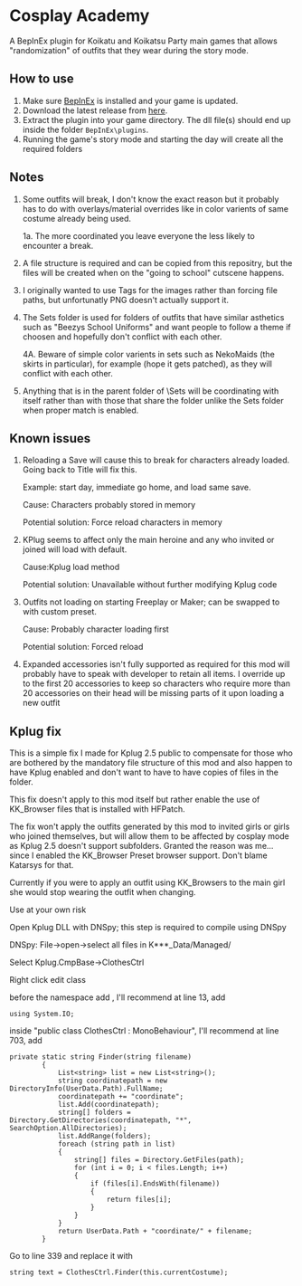 # Cosplay Academy
A BepInEx plugin for Koikatu and Koikatsu Party main games that allows "randomization" of outfits that they wear during the story mode.

## How to use 
1. Make sure [BepInEx](https://github.com/BepInEx/BepInEx) is installed and your game is updated.
2. Download the latest release from [here](https://github.com/jalil49/Cosplay-Academy).
3. Extract the plugin into your game directory. The dll file(s) should end up inside the folder `BepInEx\plugins`.
4. Running the game's story mode and starting the day will create all the required folders

## Notes

1. Some outfits will break, I don't know the exact reason but it probably has to do with overlays/material overrides like in color varients of same costume already being used.

	1a. The more coordinated you leave everyone the less likely to encounter a break.

2. A file structure is required and can be copied from this repositry, but the files will be created when on the "going to school" cutscene happens.

3. I originally wanted to use Tags for the images rather than forcing file paths, but unfortunatly PNG doesn't actually support it.

4. The Sets folder is used for folders of outfits that have similar asthetics such as "Beezys School Uniforms" and want people to follow a theme if choosen and hopefully don't conflict with each other.

	4A. Beware of simple color varients in sets such as NekoMaids (the skirts in particular), for example (hope it gets patched), as they will conflict with each other.
	
5. Anything that is in the parent folder of \Sets will be coordinating with itself rather than with those that share the folder unlike the Sets folder when proper match is enabled.

## Known issues
1. Reloading a Save will cause this to break for characters already loaded. Going back to Title will fix this.
	
	Example: start day, immediate go home, and load same save.

	Cause: Characters probably stored in memory
	
	Potential solution: Force reload characters in memory

2. KPlug seems to affect only the main heroine and any who invited or joined will load with default.
	
	Cause:Kplug load method

	Potential solution: Unavailable without further modifying Kplug code


3. Outfits not loading on starting Freeplay or Maker; can be swapped to with custom preset.
	
	Cause: Probably character loading first

	Potential solution: Forced reload

4. Expanded accessories isn't fully supported as required for this mod will probably have to speak with developer to retain all items. 
I override up to the first 20 accessories to keep so characters who require more than 20 accessories on their head will be missing parts of it upon loading a new outfit


## Kplug fix

This is a simple fix I made for Kplug 2.5 public to compensate for those who are bothered by the mandatory file structure of this mod and also happen to have Kplug enabled and don't want to have to have copies of files in the folder.

This fix doesn't apply to this mod itself but rather enable the use of KK_Browser files that is installed with HFPatch.

The fix won't apply the outfits generated by this mod to invited girls or girls who joined themselves, but will allow them to be affected by cosplay mode as Kplug 2.5 doesn't support subfolders. Granted the reason was me... since I enabled the KK_Browser Preset browser support. Don't blame Katarsys for that.

Currently if you were to apply an outfit using KK_Browsers to the main girl she would stop wearing the outfit when changing. 

Use at your own risk

Open Kplug DLL with DNSpy; this step is required to compile using DNSpy

DNSpy: File->open->select all files in K***_Data/Managed/

Select Kplug.CmpBase->ClothesCtrl

Right click edit class

before the namespace add , I'll recommend at line 13, add

	using System.IO;

inside "public class ClothesCtrl : MonoBehaviour", I'll recommend at line 703, add

	private static string Finder(string filename)
			{
				List<string> list = new List<string>();
				string coordinatepath = new DirectoryInfo(UserData.Path).FullName;
				coordinatepath += "coordinate";
				list.Add(coordinatepath);
				string[] folders = Directory.GetDirectories(coordinatepath, "*", SearchOption.AllDirectories);
				list.AddRange(folders);
				foreach (string path in list)
				{
					string[] files = Directory.GetFiles(path);
					for (int i = 0; i < files.Length; i++)
					{
						if (files[i].EndsWith(filename))
						{
							return files[i];
						}
					}
				}
				return UserData.Path + "coordinate/" + filename;
			}

Go to line 339 and replace it with
	
	string text = ClothesCtrl.Finder(this.currentCostume);





